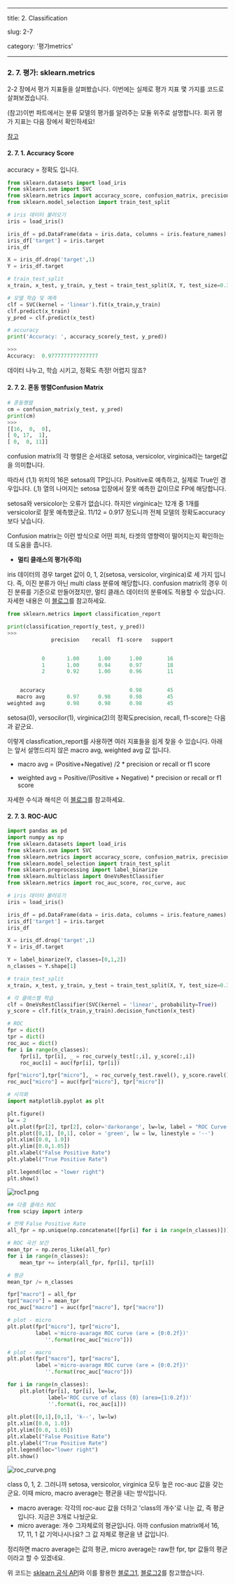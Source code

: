 ---
title: 2. Classification

slug: 2-7

category: '평가metrics'

 ---

### 2. 7. 평가: sklearn.metrics

2-2 장에서 평가 지표들을 살펴봤습니다. 이번에는 실제로 평가 지표 몇 가지를 코드로 살펴보겠습니다.


(참고)이번 파트에서는 분류 모델의 평가를 알려주는 모듈 위주로 설명합니다. 회귀 평가 지표는 다음 장에서 확인하세요!


[참고](https://scikit-learn.org/stable/modules/classes.html#module-sklearn.metrics)


#### 2. 7. 1. Accuracy Score
accuracy = 정확도 입니다.

```python
from sklearn.datasets import load_iris
from sklearn.svm import SVC
from sklearn.metrics import accuracy_score, confusion_matrix, precision_recall_fscore_support
from sklearn.model_selection import train_test_split

# iris 데이터 불러오기
iris = load_iris()

iris_df = pd.DataFrame(data = iris.data, columns = iris.feature_names)
iris_df['target'] = iris.target
iris_df

X = iris_df.drop('target',1)
Y = iris_df.target

# train_test_split
x_train, x_test, y_train, y_test = train_test_split(X, Y, test_size=0.3, random_state = 0)

# 모델 학습 및 예측
clf = SVC(kernel = 'linear').fit(x_train,y_train)
clf.predict(x_train)
y_pred = clf.predict(x_test)

# accuracy
print('Accuracy: ', accuracy_score(y_test, y_pred))

>>>
Accuracy:  0.9777777777777777


```
데이터 나누고, 학습 시키고, 정확도 측정! 어렵지 않죠?


#### 2. 7. 2. 혼동 행렬Confusion Matrix


```python
# 혼동행렬
cm = confusion_matrix(y_test, y_pred) 
print(cm)
>>>
[[16,  0,  0],
[ 0, 17,  1],
[ 0,  0, 11]]


```


confusion matrix의 각 행렬은 순서대로 setosa, versicolor, virginica라는 target값을 의미합니다.


따라서 (1,1) 위치의 16은 setosa의 TP입니다. Positive로 예측하고, 실제로 True인 경우입니다. (,1) 열의 나머지는 setosa 입장에서 잘못 예측한 값이므로 FP에 해당합니다.


setosa와 versicolor는 오류가 없습니다. 하지만 virginica는 12개 중 1개를 versicolor로 잘못 예측했군요. 11/12 = 0.917 정도니까 전체 모델의 정확도accuracy보다 낮습니다.


Confusion matrix는 이런 방식으로 어떤 피처, 타겟의 영향력이 떨어지는지 확인하는데 도움을 줍니다.




- **멀티 클래스의 평가(주의)**

iris 데이터의 경우 target 값이 0, 1, 2(setosa, versicolor, virginica)로 세 가지 입니다. 즉, 이진 분류가 아닌 multi class 분류에 해당합니다. confusion matrix의 경우 이진 분류를 기준으로 만들어졌지만, 멀티 클래스 데이터의 분류에도 적용할 수 있습니다.
자세한 내용은 이 [블로그](https://rython.tistory.com/14)를 참고하세요.


```python
from sklearn.metrics import classification_report

print(classification_report(y_test, y_pred))
>>>
              precision    recall  f1-score   support


           0       1.00      1.00      1.00        16
           1       1.00      0.94      0.97        18
           2       0.92      1.00      0.96        11


    accuracy                           0.98        45
   macro avg       0.97      0.98      0.98        45
weighted avg       0.98      0.98      0.98        45
```

setosa(0), versocilor(1), virginica(2)의 정확도precision, recall, f1-score는 다음과 같군요.

이렇게 classfication_report를 사용하면 여러 지표들을 쉽게 찾을 수 있습니다. 아래는 앞서 설명드리지 않은 macro avg, weighted avg 값 입니다.

- macro avg = (Positive+Negative) /2 * precision or recall or f1 score

- weighted avg = Positive/(Positive + Negative)  *  precision or recall or f1 score

자세한 수식과 해석은 이 [블로그](https://rython.tistory.com/14)를 참고하세요.




#### 2. 7. 3. ROC-AUC


```python
import pandas as pd
import numpy as np
from sklearn.datasets import load_iris
from sklearn.svm import SVC
from sklearn.metrics import accuracy_score, confusion_matrix, precision_recall_fscore_support
from sklearn.model_selection import train_test_split
from sklearn.preprocessing import label_binarize
from sklearn.multiclass import OneVsRestClassifier
from sklearn.metrics import roc_auc_score, roc_curve, auc

# iris 데이터 불러오기
iris = load_iris()

iris_df = pd.DataFrame(data = iris.data, columns = iris.feature_names)
iris_df['target'] = iris.target
iris_df

X = iris_df.drop('target',1)
Y = iris_df.target

Y = label_binarize(Y, classes=[0,1,2])
n_classes = Y.shape[1]

# train_test_split
x_train, x_test, y_train, y_test = train_test_split(X, Y, test_size=0.3, random_state = 0)

# 각 클래스별 학습
clf = OneVsRestClassifier(SVC(kernel = 'linear', probability=True))
y_score = clf.fit(x_train,y_train).decision_function(x_test)

# ROC
fpr = dict()
tpr = dict()
roc_auc = dict()
for i in range(n_classes):
    fpr[i], tpr[i], _ = roc_curve(y_test[:,i], y_score[:,i])
    roc_auc[i] = auc(fpr[i], tpr[i])

fpr["micro"],tpr["micro"],_ = roc_curve(y_test.ravel(), y_score.ravel())
roc_auc["micro"] = auc(fpr["micro"], tpr["micro"])
```

```python
# 시각화
import matplotlib.pyplot as plt

plt.figure()
lw = 2
plt.plot(fpr[2], tpr[2], color='darkorange', lw=lw, label = "ROC Curve(are = %0.2f)"%roc_auc[2])
plt.plot([0,1], [0,1], color = 'green', lw = lw, linestyle = '--')
plt.xlim([0.0, 1.0])
plt.ylim([0.0,1.05])
plt.xlabel("False Positive Rate")
plt.ylabel("True Positive Rate")

plt.legend(loc = "lower right")
plt.show()
```


![roc1.png]()


```python
## 다중 클래스 ROC
from scipy import interp

# 전체 False Positive Rate
all_fpr = np.unique(np.concatenate([fpr[i] for i in range(n_classes)]))

# ROC 곡선 보간
mean_tpr = np.zeros_like(all_fpr)
for i in range(n_classes):
    mean_tpr += interp(all_fpr, fpr[i], tpr[i])

# 평균
mean_tpr /= n_classes

fpr["macro"] = all_fpr
tpr["macro"] = mean_tpr
roc_auc["macro"] = auc(fpr["macro"], tpr["macro"])

# plot - micro
plt.plot(fpr["micro"], tpr["micro"],
         label ='micro-avarage ROC curve (are = {0:0.2f})'
            ''.format(roc_auc["micro"]))

# plot - macro
plt.plot(fpr["macro"], tpr["macro"],
         label ='micro-avarage ROC curve (are = {0:0.2f})'
            ''.format(roc_auc["macro"]))

for i in range(n_classes):
    plt.plot(fpr[i], tpr[i], lw=lw,
             label='ROC curve of class {0} (area={1:0.2f})'
             ''.format(i, roc_auc[i]))
    
plt.plot([0,1],[0,1], 'k--', lw=lw)
plt.xlim([0.0, 1.0])
plt.ylim([0.0, 1.05])
plt.xlabel("False Positive Rate")
plt.ylabel("True Positive Rate")
plt.legend(loc="lower right")
plt.show()
```


![roc_curve.png]()


class 0, 1, 2. 그러니까 setosa, versicolor, virginica 모두 높은 roc-auc 값을 갖는군요. 이때 micro, macro average는 평균을 내는 방식입니다.

- macro average: 각각의 roc-auc 값을 더하고 'class의 개수'로 나눈 값, 즉 평균입니다. 지금은 3개로 나눴군요.
- micro average: 개수 그자체로의 평균입니다. 아까 confusion matrix에서 16, 17, 11, 1 값 기억나시나요? 그 값 자체로 평균을 낸 값입니다.

정리하면 macro average는 값의 평균, micro average는 raw한 fpr, tpr 값들의 평균이라고 할 수 있겠네요.


위 코드는 [sklearn 공식 API](https://scikit-learn.org/stable/auto_examples/model_selection/plot_roc_crossval.html#sphx-glr-auto-examples-model-selection-plot-roc-crossval-py)와 이를 활용한 [블로그1](https://koreapy.tistory.com/752), [블로그2](https://junklee.tistory.com/116)를 참고했습니다.



